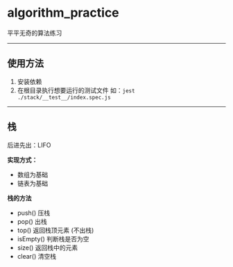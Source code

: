 # algorithm_practice

平平无奇的算法练习

---

## 使用方法

1. 安装依赖
2. 在根目录执行想要运行的测试文件
   如：`jest ./stack/__test__/index.spec.js`

---

## 栈

后进先出：LIFO

**实现方式：**

- 数组为基础
- 链表为基础

**栈的方法**

- push() 压栈
- pop() 出栈
- top() 返回栈顶元素 (不出栈)
- isEmpty() 判断栈是否为空
- size() 返回栈中的元素
- clear() 清空栈
